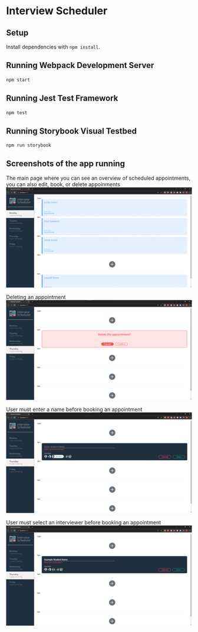 # Interview Scheduler

## Setup

Install dependencies with `npm install`.

## Running Webpack Development Server

```sh
npm start
```

## Running Jest Test Framework

```sh
npm test
```

## Running Storybook Visual Testbed

```sh
npm run storybook
```

## Screenshots of the app running

The main page where you can see an overview of scheduled appointments, you can also edit, book, or delete appoinments
!["the main page where you can see an overview of scheduled appointments, you can also edit, book, or delete appoinments"](https://github.com/KwekuDar/scheduler/blob/master/docs/main_page.png?raw=true)

Deleting an appointment
!["deleting an appointment"](https://github.com/KwekuDar/scheduler/blob/master/docs/deleting_appointment.png?raw=true)

User must enter a name before booking an appointment
!["user must enter a name before booking an appointment"](https://github.com/KwekuDar/scheduler/blob/master/docs/select_interviewer.png?raw=true)

User must select an interviewer before booking an appointment
!["user must select an interviewer before booking an appointment"](https://github.com/KwekuDar/scheduler/blob/master/docs/interviewer_not_selected.png?raw=true)
